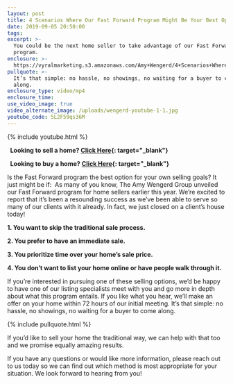 ```yaml
---
layout: post
title: 4 Scenarios Where Our Fast Forward Program Might Be Your Best Option
date: 2019-09-05 20:50:00
tags:
excerpt: >-
  You could be the next home seller to take advantage of our Fast Forward
  program.
enclosure: >-
  https://vyralmarketing.s3.amazonaws.com/Amy+Wengerd/4+Scenarios+Where+Our+Fast+Forward+Program+Might+Be+Your+Best+Option.mp4
pullquote: >-
  It’s that simple: no hassle, no showings, no waiting for a buyer to come
  along.
enclosure_type: video/mp4
enclosure_time:
use_video_image: true
video_alternate_image: /uploads/wengerd-youtube-1-1.jpg
youtube_code: 5L2F59qs36M
---
```


{% include youtube.html %}

**&nbsp; Looking to sell a home? [Click Here](https://www.epropertywatch.com/homeownerPage/x4w8Ojzn){: target="_blank"}**

**&nbsp; Looking to buy a home? [Click Here](https://www.amysguarantee.com/search){: target="_blank"}**

Is the Fast Forward program the best option for your own selling goals? It just might be if: &nbsp;As many of you know, The Amy Wengerd Group unveiled our Fast Forward program for home sellers earlier this year. We’re excited to report that it’s been a resounding success as we’ve been able to serve so many of our clients with it already. In fact, we just closed on a client’s house today\!&nbsp;

**1\. You want to skip the traditional sale process.&nbsp;**

**2\. You prefer to have an immediate sale.&nbsp;**

**3\. You prioritize time over your home’s sale price.&nbsp;**

**4\. You don’t want to list your home online or have people walk through it.&nbsp;**

If you’re interested in pursuing one of these selling options, we’d be happy to have one of our listing specialists meet with you and go more in depth about what this program entails. If you like what you hear, we’ll make an offer on your home within 72 hours of our initial meeting. It’s that simple: no hassle, no showings, no waiting for a buyer to come along.&nbsp;

{% include pullquote.html %}

If you’d like to sell your home the traditional way, we can help with that too and we promise equally amazing results.&nbsp;

If you have any questions or would like more information, please reach out to us today so we can find out which method is most appropriate for your situation. We look forward to hearing from you\!&nbsp;<br>&nbsp;
